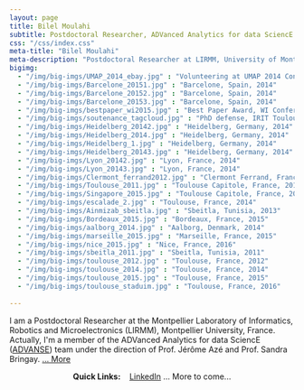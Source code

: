 ```yaml
---
layout: page
title: Bilel Moulahi
subtitle: Postdoctoral Researcher, ADVanced Analytics for data SciencE team
css: "/css/index.css"
meta-title: "Bilel Moulahi"
meta-description: "Postdoctoral Researcher at LIRMM, University of Montpellier"
bigimg:
  - "/img/big-imgs/UMAP_2014_ebay.jpg" : "Volunteering at UMAP 2014 Conference, talk of Elizabeth Churchill, Head of eBay Research Labs, Aalborg, Denmark"
  - "/img/big-imgs/Barcelone_20151.jpg" : "Barcelone, Spain, 2014"
  - "/img/big-imgs/Barcelone_20152.jpg" : "Barcelone, Spain, 2014"
  - "/img/big-imgs/Barcelone_20153.jpg" : "Barcelone, Spain, 2014"
  - "/img/big-imgs/bestpaper_wi2015.jpg" : "Best Paper Award, WI Conference, Singapore, 2015"
  - "/img/big-imgs/soutenance_tagcloud.jpg" : "PhD defense, IRIT Toulouse, 2015"
  - "/img/big-imgs/Heidelberg_20142.jpg" : "Heidelberg, Germany, 2014"
  - "/img/big-imgs/Heidelberg_2014.jpg" : "Heidelberg, Germany, 2014"
  - "/img/big-imgs/Heidelberg_1.jpg" : "Heidelberg, Germany, 2014"
  - "/img/big-imgs/Heidelberg_20143.jpg" : "Heidelberg, Germany, 2014"
  - "/img/big-imgs/Lyon_20142.jpg" : "Lyon, France, 2014"
  - "/img/big-imgs/Lyon_20143.jpg" : "Lyon, France, 2014"
  - "/img/big-imgs/Clermont_ferrand2012.jpg" : "Clermont Ferrand, France, 2012"
  - "/img/big-imgs/Toulouse_2011.jpg" : "Toulouse Capitole, France, 2015"
  - "/img/big-imgs/Singapore_2015.jpg" : "Toulouse Capitole, France, 2015"
  - "/img/big-imgs/escalade_2.jpg" : "Toulouse, France, 2014"
  - "/img/big-imgs/Ainmizab_sbeitla.jpg" : "Sbeitla, Tunisia, 2013"
  - "/img/big-imgs/Bordeaux_2015.jpg" : "Bordeaux, France, 2015"
  - "/img/big-imgs/aalborg_2014.jpg" : "Aalborg, Denmark, 2014"
  - "/img/big-imgs/marseille_2015.jpg" : "Marseille, France, 2015"
  - "/img/big-imgs/nice_2015.jpg" : "Nice, France, 2016"
  - "/img/big-imgs/sbeitla_2011.jpg" : "Sbeitla, Tunisia, 2011"
  - "/img/big-imgs/toulouse_2012.jpg" : "Toulouse, France, 2012"
  - "/img/big-imgs/toulouse_2014.jpg" : "Toulouse, France, 2014"
  - "/img/big-imgs/toulouse_2015.jpg" : "Toulouse, France, 2015"
  - "/img/big-imgs/toulouse_staduim.jpg" : "Toulouse, France, 2016"
  
---
```


I am a Postdoctoral Researcher at the Montpellier Laboratory of Informatics, Robotics and Microelectronics (LIRMM), Montpellier University, France. Actually, I'm a member of the ADVanced Analytics for data SciencE ([ADVANSE](https://www.lirmm.fr/recherche/equipes/advanse)) team under the direction of Prof. Jérôme Azé and Prof. Sandra Bringay. [... More](aboutme)

<div style="text-align:center">
<strong>Quick Links:</strong> &nbsp;&nbsp; 
<a href="https://www.linkedin.com/in/bilelmoulahi" role="button" class="btn btn-primary">LinkedIn</a> ... More to come...
</div>
